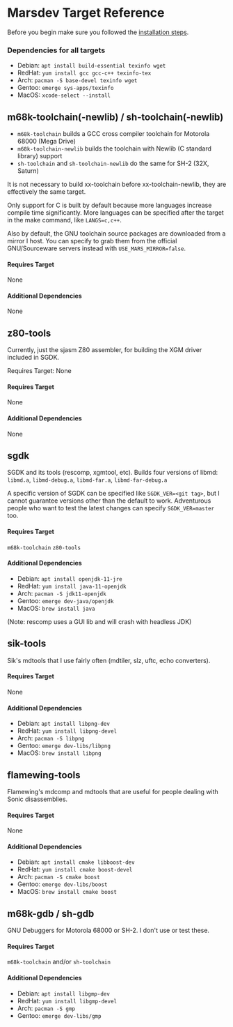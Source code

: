 # Marsdev Target Reference

Before you begin make sure you followed the [installation steps](install.md).


### Dependencies for all targets

 * Debian: `apt install build-essential texinfo wget`
 * RedHat: `yum install gcc gcc-c++ texinfo-tex`
 * Arch: `pacman -S base-devel texinfo wget`
 * Gentoo: `emerge sys-apps/texinfo`
 * MacOS: `xcode-select --install`


## m68k-toolchain(-newlib) / sh-toolchain(-newlib)

 - `m68k-toolchain` builds a GCC cross compiler toolchain for Motorola 68000 (Mega Drive)
 - `m68k-toolchain-newlib` builds the toolchain with Newlib (C standard library) support
 - `sh-toolchain` and `sh-toolchain-newlib` do the same for SH-2 (32X, Saturn)

It is not necessary to build xx-toolchain before xx-toolchain-newlib,
they are effectively the same target.

Only support for C is built by default because more languages increase compile time significantly.
More languages can be specified after the target in the make command, like `LANGS=c,c++`.

Also by default, the GNU toolchain source packages are downloaded from a mirror I host.
You can specify to grab them from the official GNU/Sourceware servers instead with
`USE_MARS_MIRROR=false`. 

#### Requires Target

None

#### Additional Dependencies

None


## z80-tools

Currently, just the sjasm Z80 assembler, for building the XGM driver included in SGDK.

Requires Target: None


#### Requires Target

None

#### Additional Dependencies

None


## sgdk

SGDK and its tools (rescomp, xgmtool, etc).
Builds four versions of libmd: `libmd.a`, `libmd-debug.a`, `libmd-far.a`, `libmd-far-debug.a`

A specific version of SGDK can be specified like `SGDK_VER=<git tag>`,
but I cannot guarantee versions other than the default to work.
Adventurous people who want to test the latest changes can specify `SGDK_VER=master` too.

#### Requires Target

`m68k-toolchain` `z80-tools`

#### Additional Dependencies

 * Debian: `apt install openjdk-11-jre`
 * RedHat: `yum install java-11-openjdk`
 * Arch: `pacman -S jdk11-openjdk`
 * Gentoo: `emerge dev-java/openjdk`
 * MacOS: `brew install java`
 
(Note: rescomp uses a GUI lib and will crash with headless JDK)


## sik-tools

Sik's mdtools that I use fairly often (mdtiler, slz, uftc, echo converters).

#### Requires Target

None

#### Additional Dependencies

 * Debian: `apt install libpng-dev`
 * RedHat: `yum install libpng-devel`
 * Arch: `pacman -S libpng`
 * Gentoo: `emerge dev-libs/libpng`
 * MacOS: `brew install libpng`

## flamewing-tools

Flamewing's mdcomp and mdtools that are useful for people dealing with Sonic disassemblies.

#### Requires Target

None

#### Additional Dependencies

 * Debian: `apt install cmake libboost-dev`
 * RedHat: `yum install cmake boost-devel`
 * Arch: `pacman -S cmake boost`
 * Gentoo: `emerge dev-libs/boost`
 * MacOS: `brew install cmake boost`


## m68k-gdb / sh-gdb

GNU Debuggers for Motorola 68000 or SH-2. I don't use or test these.

#### Requires Target

`m68k-toolchain` and/or `sh-toolchain`

#### Additional Dependencies

 * Debian: `apt install libgmp-dev`
 * RedHat: `yum install libgmp-devel`
 * Arch: `pacman -S gmp`
 * Gentoo: `emerge dev-libs/gmp`
 
